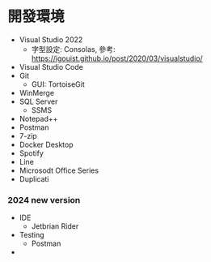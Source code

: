 # 開發環境
- Visual Studio 2022
	- 字型設定: Consolas, 參考: https://igouist.github.io/post/2020/03/visualstudio/ 
- Visual Studio Code
- Git
	- GUI: TortoiseGit
- WinMerge
- SQL Server
	- SSMS
- Notepad++
- Postman
- 7-zip
- Docker Desktop
- Spotify
- Line
- Microsodt Office Series
- Duplicati

### 2024 new version

- IDE
	- Jetbrian Rider
- Testing
	- Postman
- 
